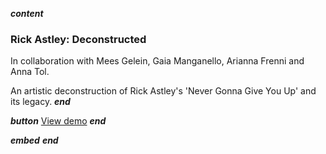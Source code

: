 ___content___
### Rick Astley: Deconstructed

In collaboration with Mees Gelein, Gaia Manganello, Arianna Frenni and Anna Tol.

An artistic deconstruction of Rick Astley's 'Never Gonna Give You Up' and its legacy.
___end___

___button___
[View demo](https://www.youtube.com/watch?v=0t2953SsWtk)
___end___

___embed___
[](https://www.youtube.com/embed/0t2953SsWtk)
___end___
